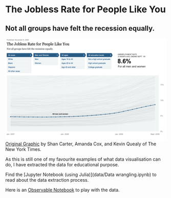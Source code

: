 # The Jobless Rate for People Like You
## Not all groups have felt the recession equally.

![Screenshot of The Jobless Rate for People Like You](Screenshot.png)
[Original Graphic](https://archive.nytimes.com/www.nytimes.com/interactive/2009/11/06/business/economy/unemployment-lines.html?_r=0) by Shan Carter, Amanda Cox, and Kevin Quealy of The New York Times.

As this is still one of my favourite examples of what data visualisation can do, I have extracted the data for educational purpose.

Find the [Jupyter Notebook (using Julia)](data/Data wrangling.ipynb) to read about the data extraction process.

Here is an [Observable Notebook](observablehq.com/@jnsprnw/the-jobless-rate-for-people-like-you) to play with the data.
